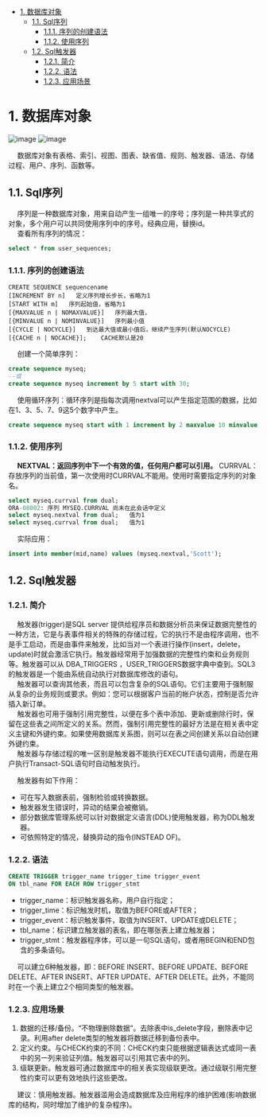 

<!-- TOC -->

- [1. 数据库对象](#1-数据库对象)
    - [1.1. Sql序列](#11-sql序列)
        - [1.1.1. 序列的创建语法](#111-序列的创建语法)
        - [1.1.2. 使用序列](#112-使用序列)
    - [1.2. Sql触发器](#12-sql触发器)
        - [1.2.1. 简介](#121-简介)
        - [1.2.2. 语法](#122-语法)
        - [1.2.3. 应用场景](#123-应用场景)

<!-- /TOC -->

# 1. 数据库对象  
![image](http://182.92.69.8:8081/img/SQL/sql-69.png) ![image](http://182.92.69.8:8081/img/SQL/sql-70.png)  

&emsp; 数据库对象有表格、索引、视图、图表、缺省值、规则、触发器、语法、存储过程、用户、序列、函数等。  

## 1.1. Sql序列  
&emsp; 序列是一种数据库对象，用来自动产生一组唯一的序号；序列是一种共享式的对象，多个用户可以共同使用序列中的序号。经典应用，替换id。  
&emsp; 查看所有序列的情况：  

```sql
select * from user_sequences;  
```

### 1.1.1. 序列的创建语法  

```
CREATE SEQUENCE sequencename
[INCREMENT BY n]   定义序列增长步长，省略为1
[START WITH m]   序列起始值，省略为1
[{MAXVALUE n | NOMAXVALUE}]   序列最大值，
[{MINVALUE n | NOMINVALUE}]   序列最小值
[{CYCLE | NOCYCLE}]   到达最大值或最小值后，继续产生序列(默认NOCYCLE)
[{CACHE n | NOCACHE}];    CACHE默认是20
```
&emsp; 创建一个简单序列：  

```sql
create sequence myseq;
--或
create sequence myseq increment by 5 start with 30;
```
&emsp; 使用循环序列：循环序列是指每次调用nextval可以产生指定范围的数据，比如在1、3、5、7、9这5个数字中产生。  

```sql
create sequence myseq start with 1 increment by 2 maxvalue 10 minvalue 1 cycle cache 3;
```

### 1.1.2. 使用序列  
&emsp; **NEXTVAL：返回序列中下一个有效的值，任何用户都可以引用。** CURRVAL：存放序列的当前值，第一次使用时CURRVAL不能用。使用时需要指定序列的对象名。  

```sql
select myseq.currval from dual;
ORA-08002: 序列 MYSEQ.CURRVAL 尚未在此会话中定义
select myseq.nextval from dual;   值为1
select myseq.currval from dual;   值为1
```
&emsp; 实际应用：  

```sql
insert into member(mid,name) values (myseq.nextval,'Scott');
```

## 1.2. Sql触发器
### 1.2.1. 简介  
&emsp; 触发器(trigger)是SQL server 提供给程序员和数据分析员来保证数据完整性的一种方法，它是与表事件相关的特殊的存储过程，它的执行不是由程序调用，也不是手工启动，而是由事件来触发，比如当对一个表进行操作(insert，delete，update)时就会激活它执行。触发器经常用于加强数据的完整性约束和业务规则等。触发器可以从 DBA_TRIGGERS ，USER_TRIGGERS数据字典中查到。SQL3的触发器是一个能由系统自动执行对数据库修改的语句。  
&emsp; 触发器可以查询其他表，而且可以包含复杂的SQL语句。它们主要用于强制服从复杂的业务规则或要求。例如：您可以根据客户当前的帐户状态，控制是否允许插入新订单。  
&emsp; 触发器也可用于强制引用完整性，以便在多个表中添加、更新或删除行时，保留在这些表之间所定义的关系。然而，强制引用完整性的最好方法是在相关表中定义主键和外键约束。如果使用数据库关系图，则可以在表之间创建关系以自动创建外键约束。  
&emsp; 触发器与存储过程的唯一区别是触发器不能执行EXECUTE语句调用，而是在用户执行Transact-SQL语句时自动触发执行。  

&emsp; 触发器有如下作用：  

* 可在写入数据表前，强制检验或转换数据。  
* 触发器发生错误时，异动的结果会被撤销。  
* 部分数据库管理系统可以针对数据定义语言(DDL)使用触发器，称为DDL触发器。  
* 可依照特定的情况，替换异动的指令(INSTEAD OF)。  

### 1.2.2. 语法  

```sql
CREATE TRIGGER trigger_name trigger_time trigger_event
ON tbl_name FOR EACH ROW trigger_stmt
```

* trigger_name：标识触发器名称，用户自行指定；  
* trigger_time：标识触发时机，取值为BEFORE或AFTER；  
* trigger_event：标识触发事件，取值为INSERT、UPDATE或DELETE；  
* tbl_name：标识建立触发器的表名，即在哪张表上建立触发器；  
* trigger_stmt：触发器程序体，可以是一句SQL语句，或者用BEGIN和END包含的多条语句。  

&emsp; 可以建立6种触发器，即：BEFORE INSERT、BEFORE UPDATE、BEFORE DELETE、AFTER INSERT、AFTER UPDATE、AFTER DELETE。此外，不能同时在一个表上建立2个相同类型的触发器。  

### 1.2.3. 应用场景
1. 数据的迁移/备份。“不物理删除数据”。去除表中is_delete字段，删除表中记录。利用after delete类型的触发器将数据迁移到备份表中。  
2. 定义约束。与CHECK约束的不同：CHECK约束只能根据逻辑表达式或同一表中的另一列来验证列值。触发器可以引用其它表中的列。  
3. 级联更新。触发器可通过数据库中的相关表实现级联更改。通过级联引用完整性约束可以更有效地执行这些更改。  

&emsp; 建议：慎用触发器。触发器滥用会造成数据库及应用程序的维护困难(影响数据库的结构，同时增加了维护的复杂程序)。  
